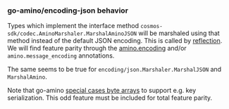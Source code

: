 ### go-amino/encoding-json behavior

Types which implement the interface method `cosmos-sdk/codec.AminoMarshaler.MarshalAminoJSON` will be
marshaled using that method instead of the default JSON encoding.  This is called by [reflection](https://github.com/tendermint/go-amino/blob/01b51bd47ba0f0bedebea6e8174484ff7863b282/reflect.go#L232). We will
find feature parity through the [amino.encoding](https://github.com/cosmos/cosmos-sdk/blob/b49f948b36bc991db5be431607b475633aed697e/proto/amino/amino.proto#L30encoding)  and/or `amino.message_encoding` annotations.

The same seems to be true for `encoding/json.Marshaler.MarshalJSON` and `MarshalAmino`.

Note that go-amino [special cases byte arrays](https://github.com/tendermint/go-amino/blob/ccb15b138dfd74282be78f5e9059387768b12918/json-encode.go#L231) to support e.g. key serialization.  This odd feature must be
included for total feature parity.
